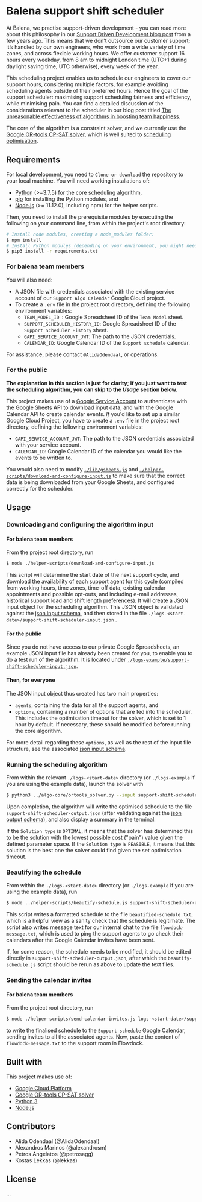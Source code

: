 # Balena support shift scheduler

At Balena, we practise support-driven development - you can read more about this philosophy in our [Support Driven Development blog post](https://www.balena.io/blog/support-driven-development/) from a few years ago. This means that we don’t outsource our customer support; it’s handled by our own engineers, who work from a wide variety of time zones, and across flexible working hours.  We offer customer support 16 hours every weekday, from 8 am to midnight London time (UTC+1 during daylight saving time, UTC otherwise), every week of the year.

This scheduling project enables us to schedule our engineers to cover our support hours, considering multiple factors, for example avoiding scheduling agents outside of their preferred hours. Hence the goal of the support scheduler: maximising support scheduling fairness and efficiency, while minimising pain. You can find a detailed discussion of the considerations relevant to the scheduler in our blog post titled [The unreasonable effectiveness of algorithms in boosting team happiness](<link-to-blog-post>).

The core of the algorithm is a constraint solver, and we currently use the [Google OR-tools CP-SAT solver](https://developers.google.com/optimization/cp/cp_solver), which is well suited to [scheduling optimisation](<https://developers.google.com/optimization/scheduling/job_shop>).



## Requirements

For local development, you need to `Clone or download` the repository to your local machine. You will need working installations of:

* [Python](https://www.python.org/downloads/) (>=3.7.5) for the core scheduling algorithm, 
* [pip](<https://pypi.org/project/pip/>) for installing the Python modules, and
* [Node.js](https://nodejs.org/en/download/) (>= 11.12.0), including npm) for the helper scripts.

Then, you need to install the prerequisite modules by executing the following on your command line, from within the project's root directory:

```bash
# Install node modules, creating a node_modules folder:
$ npm install
# Install Python modules (depending on your environment, you might need to prepend this with sudo):
$ pip3 install -r requirements.txt     
```

### For balena team members

You will also need:

* A JSON file with credentials associated with the existing service account of our `Support Algo Calendar` Google Cloud project.
* To create a `.env` file in the project root directory, defining the following environment variables:
  * `TEAM_MODEL_ID `: Google Spreadsheet ID of the `Team Model` sheet.
  * `SUPPORT_SCHEDULER_HISTORY_ID`: Google Spreadsheet ID of the `Support Scheduler History` sheet.
  * `GAPI_SERVICE_ACCOUNT_JWT`: The path to the JSON credentials.
  * `CALENDAR_ID`: Google Calendar ID of the `Support schedule` calendar.

For assistance, please contact `@AlidaOdendaal`, or operations.



### For the public

**The explanation in this section is just for clarity; if you just want to test the scheduling algorithm, you can skip to the *Usage* section below.**

This project makes use of a [Google Service Account](https://cloud.google.com/compute/docs/access/service-accounts) to authenticate with the Google Sheets API to download input data, and with the Google Calendar API to create calendar events. *If* you'd like to set up a similar Google Cloud Project, you have to create a `.env` file in the project root directory, defining the following environment variables:

- `GAPI_SERVICE_ACCOUNT_JWT`: The path to the JSON credentials associated with your service account.
- `CALENDAR_ID`: Google Calendar ID of the calendar you would like the events to be written to.

You would also need to modify [`./lib/gsheets.js`](./lib/gsheets.js) and [`./helper-scripts/download-and-configure-input.js`](./helper-scripts/download-and-configure-input.js) to make sure that the correct data is being downloaded from your Google Sheets, and configured correctly for the scheduler.



## Usage



### Downloading and configuring the algorithm input



#### For balena team members

From the project root directory, run

``` bash
$ node ./helper-scripts/download-and-configure-input.js
```

This script will determine the start date of the next support cycle, and download the availability of each support agent for this cycle (compiled from working hours, time zones, time-off data, existing calendar appointments and possible opt-outs, and including e-mail addresses, historical support load and shift length preferences). It will create a JSON input object for the scheduling algorithm. This JSON object is validated against the [json input schema](./lib/schemas/support-shift-scheduler-input.schema.json), and then stored in the file `./logs-<start-date>/support-shift-scheduler-input.json` .



#### For the public

Since you do not have access to our private Google Spreadsheets, an example JSON input file has already been created for you, to enable you to do a test run of the algorithm. It is located under [`./logs-example/support-shift-scheduler-input.json`](./logs-example/support-shift-scheduler-input.json).



#### Then, for everyone

The JSON input object thus created has two main properties:

* `agents`, containing the data for all the support agents, and
* `options`, containing a number of options that are fed into the scheduler. This includes the optimisation timeout for the solver, which is set to 1 hour by default. If necessary, these should be modified before running the core algorithm.

For more detail regarding these `options`, as well as the rest of the input file structure, see the associated [json input schema](./lib/schemas/support-shift-scheduler-input.schema.json).



### Running the scheduling algorithm

From within the relevant `./logs-<start-date>`  directory (or `./logs-example` if you are using the example data), launch the solver with

```bash
$ python3 ../algo-core/ortools_solver.py --input support-shift-scheduler-input.json
```

Upon completion, the algorithm will write the optimised schedule to the file `support-shift-scheduler-output.json` (after validating against the [json output schema](./lib/schemas/support-shift-scheduler-output.schema.json)), and also display a summary in the terminal.

If the `Solution type` is `OPTIMAL`, it means that the solver has determined this to be the solution with the lowest possible cost ("pain") value given the defined parameter space. If the `Solution type` is `FEASIBLE`, it means that this solution is the best one the solver could find given the set optimisation timeout.



### Beautifying the schedule

From within the `./logs-<start-date>`  directory (or `./logs-example` if you are using the example data), run

```bash
$ node ../helper-scripts/beautify-schedule.js support-shift-scheduler-output.json
```

This script writes a formatted schedule to the file `beautified-schedule.txt`, which is a helpful view as a sanity check that the schedule is legitimate. The script also writes message text for our internal chat to the file `flowdock-message.txt`, which is used to ping the support agents to go check their calendars after the Google Calendar invites have been sent.

If, for some reason, the schedule needs to be modified, it should be edited directly in `support-shift-scheduler-output.json`, after which the `beautify-schedule.js` script should be rerun as above to update the text files.



### Sending the calendar invites

#### For balena team members

From the project root directory, run

```bash
$ node ./helper-scripts/send-calendar-invites.js logs-<start-date>/support-shift-scheduler-output.json
```

to write the finalised schedule to the `Support schedule` Google Calendar, sending invites to all the associated agents.  Now, paste the content of `flowdock-message.txt` to the support room in Flowdock.



## Built with

This project makes use of:

* [Google Cloud Platform](https://cloud.google.com/)
* [Google OR-tools CP-SAT solver](https://developers.google.com/optimization/cp/cp_solver)
* [Python 3](https://www.python.org/downloads/) 
* [Node.js](https://nodejs.org/en/download/)



## Contributors

* Alida Odendaal (@AlidaOdendaal)
* Alexandros Marinos (@alexandrosm)
* Petros Angelatos (@petrosagg)
* Kostas Lekkas (@lekkas)



## License

...

